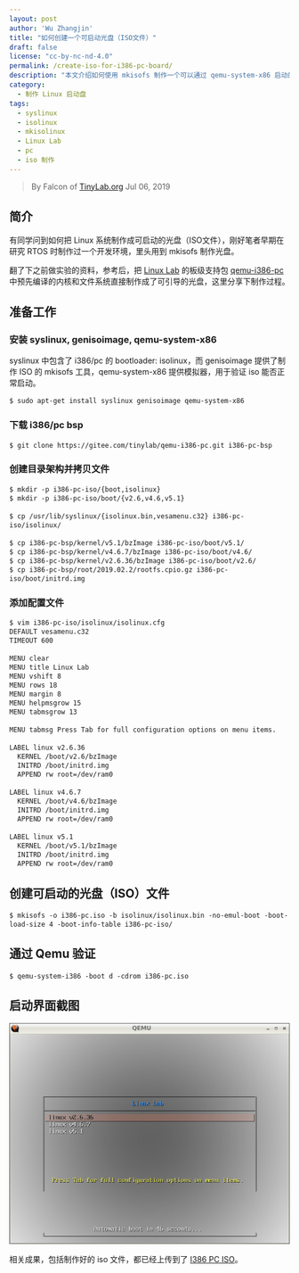 ```yaml
---
layout: post
author: 'Wu Zhangjin'
title: "如何创建一个可启动光盘（ISO文件）"
draft: false
license: "cc-by-nc-nd-4.0"
permalink: /create-iso-for-i386-pc-board/
description: "本文介绍如何使用 mkisofs 制作一个可以通过 qemu-system-x86 启动的光盘，用于启动的 Linux 内核和文件系统源自 Linux Lab 的板级支持包 qemu-i386-pc。"
category:
  - 制作 Linux 启动盘
tags:
  - syslinux
  - isolinux
  - mkisolinux
  - Linux Lab
  - pc
  - iso 制作
---
```


> By Falcon of [TinyLab.org][1]
> Jul 06, 2019

## 简介

有同学问到如何把 Linux 系统制作成可启动的光盘（ISO文件），刚好笔者早期在研究 RTOS 时制作过一个开发环境，里头用到 mkisofs 制作光盘。

翻了下之前做实验的资料，参考后，把 [Linux Lab](/linux-lab) 的板级支持包 [qemu-i386-pc](https://gitee.com/tinylab/qemu-i386-pc) 中预先编译的内核和文件系统直接制作成了可引导的光盘，这里分享下制作过程。

## 准备工作

### 安装 syslinux, genisoimage, qemu-system-x86

  syslinux 中包含了 i386/pc 的 bootloader: isolinux，而 genisoimage 提供了制作 ISO 的 mkisofs 工具，qemu-system-x86 提供模拟器，用于验证 iso 能否正常启动。

    $ sudo apt-get install syslinux genisoimage qemu-system-x86

### 下载 i386/pc bsp

    $ git clone https://gitee.com/tinylab/qemu-i386-pc.git i386-pc-bsp

### 创建目录架构并拷贝文件

    $ mkdir -p i386-pc-iso/{boot,isolinux}
    $ mkdir -p i386-pc-iso/boot/{v2.6,v4.6,v5.1}

    $ cp /usr/lib/syslinux/{isolinux.bin,vesamenu.c32} i386-pc-iso/isolinux/

    $ cp i386-pc-bsp/kernel/v5.1/bzImage i386-pc-iso/boot/v5.1/
    $ cp i386-pc-bsp/kernel/v4.6.7/bzImage i386-pc-iso/boot/v4.6/
    $ cp i386-pc-bsp/kernel/v2.6.36/bzImage i386-pc-iso/boot/v2.6/
    $ cp i386-pc-bsp/root/2019.02.2/rootfs.cpio.gz i386-pc-iso/boot/initrd.img

### 添加配置文件

    $ vim i386-pc-iso/isolinux/isolinux.cfg
    DEFAULT vesamenu.c32
    TIMEOUT 600

    MENU clear
    MENU title Linux Lab
    MENU vshift 8
    MENU rows 18
    MENU margin 8
    MENU helpmsgrow 15
    MENU tabmsgrow 13

    MENU tabmsg Press Tab for full configuration options on menu items.

    LABEL linux v2.6.36
      KERNEL /boot/v2.6/bzImage
      INITRD /boot/initrd.img
      APPEND rw root=/dev/ram0

    LABEL linux v4.6.7
      KERNEL /boot/v4.6/bzImage
      INITRD /boot/initrd.img
      APPEND rw root=/dev/ram0

    LABEL linux v5.1
      KERNEL /boot/v5.1/bzImage
      INITRD /boot/initrd.img
      APPEND rw root=/dev/ram0

## 创建可启动的光盘（ISO）文件

    $ mkisofs -o i386-pc.iso -b isolinux/isolinux.bin -no-emul-boot -boot-load-size 4 -boot-info-table i386-pc-iso/

## 通过 Qemu 验证

    $ qemu-system-i386 -boot d -cdrom i386-pc.iso

## 启动界面截图

![i386 pc boot menu](/wp-content/uploads/2019/07/i386-pc-iso-boot-screenshot.jpg)

相关成果，包括制作好的 iso 文件，都已经上传到了 [I386 PC ISO](https://gitee.com/tinylab/i386-pc-iso.git)。

[1]: http://tinylab.org
